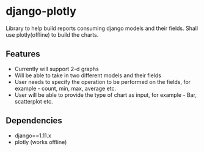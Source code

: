 # django-plotly

Library to help build reports consuming django models and their fields. Shall use plotly(offline) to build the charts.

## Features
- Currently will support 2-d graphs
- Will be able to take in two different models and their fields
- User needs to specify the operation to be performed on the fields, for example - count, min, max, average etc.
- User will be able to provide the type of chart as input, for example - Bar, scatterplot etc.

## Dependencies
- django==1.11.x
- plotly (works offline)
